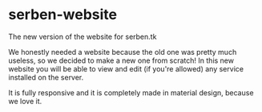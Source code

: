 # serben-website
The new version of the website for serben.tk

We honestly needed a website because the old one was pretty much useless, so we decided to make a new one from scratch!
In this new website you will be able to view and edit (if you're allowed) any service installed on the server.

It is fully responsive and it is completely made in material design, because we love it.
